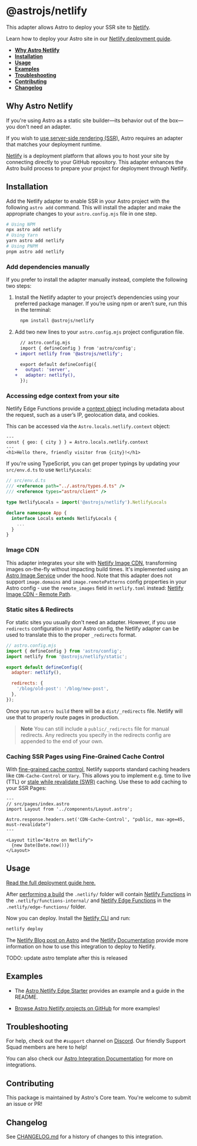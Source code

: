 # @astrojs/netlify

This adapter allows Astro to deploy your SSR site to [Netlify](https://www.netlify.com/).

Learn how to deploy your Astro site in our [Netlify deployment guide](https://docs.astro.build/en/guides/deploy/netlify/).

- <strong>[Why Astro Netlify](#why-astro-netlify)</strong>
- <strong>[Installation](#installation)</strong>
- <strong>[Usage](#usage)</strong>
- <strong>[Examples](#examples)</strong>
- <strong>[Troubleshooting](#troubleshooting)</strong>
- <strong>[Contributing](#contributing)</strong>
- <strong>[Changelog](#changelog)</strong>

## Why Astro Netlify

If you're using Astro as a static site builder—its behavior out of the box—you don't need an adapter.

If you wish to [use server-side rendering (SSR)](https://docs.astro.build/en/guides/server-side-rendering/), Astro requires an adapter that matches your deployment runtime.

[Netlify](https://www.netlify.com/) is a deployment platform that allows you to host your site by connecting directly to your GitHub repository. This adapter enhances the Astro build process to prepare your project for deployment through Netlify.

## Installation

Add the Netlify adapter to enable SSR in your Astro project with the following `astro add` command. This will install the adapter and make the appropriate changes to your `astro.config.mjs` file in one step.

```sh
# Using NPM
npx astro add netlify
# Using Yarn
yarn astro add netlify
# Using PNPM
pnpm astro add netlify
```

### Add dependencies manually

If you prefer to install the adapter manually instead, complete the following two steps:

1. Install the Netlify adapter to your project’s dependencies using your preferred package manager. If you’re using npm or aren’t sure, run this in the terminal:

   ```bash
     npm install @astrojs/netlify
   ```

1. Add two new lines to your `astro.config.mjs` project configuration file.

   ```diff lang="js"
     // astro.config.mjs
     import { defineConfig } from 'astro/config';
   + import netlify from '@astrojs/netlify';

     export default defineConfig({
   +   output: 'server',
   +   adapter: netlify(),
     });
   ```

### Accessing edge context from your site

Netlify Edge Functions provide a [context object](https://docs.netlify.com/edge-functions/api/#netlify-specific-context-object) including metadata about the request, such as a user’s IP, geolocation data, and cookies.

This can be accessed via the `Astro.locals.netlify.context` object:

```astro
---
const { geo: { city } } = Astro.locals.netlify.context
---
<h1>Hello there, friendly visitor from {city}!</h1>
```

If you're using TypeScript, you can get proper typings by updating your `src/env.d.ts` to use `NetlifyLocals`:

```ts
// src/env.d.ts
/// <reference path="../.astro/types.d.ts" />
/// <reference types="astro/client" />

type NetlifyLocals = import('@astrojs/netlify').NetlifyLocals

declare namespace App {
  interface Locals extends NetlifyLocals {
    ...
  }
}
```

### Image CDN

This adapter integrates your site with [Netlify Image CDN](https://docs.netlify.com/image-cdn/), transforming images on-the-fly without impacting build times.
It's implemented using an [Astro Image Service](https://docs.astro.build/en/reference/image-service-reference/) under the hood.
Note that this adapter does not support `image.domains` and `image.remotePatterns` config properties in your Astro config - use the `remote_images` field in `netlify.toml` instead: [Netlify Image CDN - Remote Path](https://docs.netlify.com/image-cdn/overview/#remote-path).

### Static sites & Redirects

For static sites you usually don't need an adapter. However, if you use `redirects` configuration in your Astro config, the Netlify adapter can be used to translate this to the proper `_redirects` format.

```js
// astro.config.mjs
import { defineConfig } from 'astro/config';
import netlify from '@astrojs/netlify/static';

export default defineConfig({
  adapter: netlify(),

  redirects: {
    '/blog/old-post': '/blog/new-post',
  },
});
```

Once you run `astro build` there will be a `dist/_redirects` file. Netlify will use that to properly route pages in production.

> **Note**
> You can still include a `public/_redirects` file for manual redirects. Any redirects you specify in the redirects config are appended to the end of your own.

### Caching SSR Pages using Fine-Grained Cache Control

With [fine-grained cache control](https://www.netlify.com/blog/swr-and-fine-grained-cache-control/), Netlify supports
standard caching headers like `CDN-Cache-Control` or `Vary`.
This allows you to implement e.g. time to live (TTL) or [stale while revalidate (SWR)](https://docs.netlify.com/platform/caching/#stale-while-revalidate-directive) caching.
Use these to add caching to your SSR Pages:

```astro
---
// src/pages/index.astro
import Layout from '../components/Layout.astro';

Astro.response.headers.set('CDN-Cache-Control', "public, max-age=45, must-revalidate")
---

<Layout title="Astro on Netlify">
  {new Date(Date.now())}
</Layout>
```

## Usage

[Read the full deployment guide here.](https://docs.astro.build/en/guides/deploy/netlify/)

After [performing a build](https://docs.astro.build/en/guides/deploy/#building-your-site-locally) the `.netlify/` folder will contain [Netlify Functions](https://docs.netlify.com/functions/overview/) in the `.netlify/functions-internal/` and [Netlify Edge Functions](https://docs.netlify.com/edge-functions/overview/) in the `.netlify/edge-functions/` folder.

Now you can deploy. Install the [Netlify CLI](https://docs.netlify.com/cli/get-started/) and run:

```sh
netlify deploy
```

The [Netlify Blog post on Astro](https://www.netlify.com/blog/how-to-deploy-astro/) and the [Netlify Documentation](https://docs.netlify.com/integrations/frameworks/astro/) provide more information on how to use this integration to deploy to Netlify.

TODO: update astro template after this is released

## Examples

- The [Astro Netlify Edge Starter](https://github.com/sarahetter/astro-netlify-edge-starter) provides an example and a guide in the README.

- [Browse Astro Netlify projects on GitHub](https://github.com/search?q=path%3A**%2Fastro.config.mjs+%40astrojs%2Fnetlify&type=code) for more examples!

## Troubleshooting

For help, check out the `#support` channel on [Discord](https://astro.build/chat). Our friendly Support Squad members are here to help!

You can also check our [Astro Integration Documentation][astro-integration] for more on integrations.

## Contributing

This package is maintained by Astro's Core team. You're welcome to submit an issue or PR!

## Changelog

See [CHANGELOG.md](CHANGELOG.md) for a history of changes to this integration.

[astro-integration]: https://docs.astro.build/en/guides/integrations-guide/
